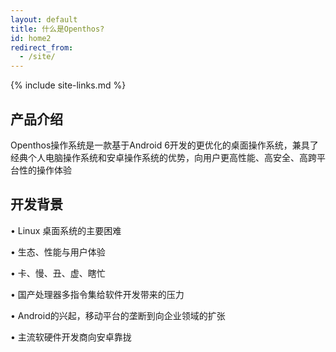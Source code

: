 ```yaml
---
layout: default
title: 什么是Openthos?
id: home2
redirect_from:
  - /site/
---
```

{% include site-links.md %}

## 产品介绍
Openthos操作系统是一款基于Android 6开发的更优化的桌面操作系统，兼具了经典个人电脑操作系统和安卓操作系统的优势，向用户更高性能、高安全、高跨平台性的操作体验

## 开发背景
• Linux 桌面系统的主要困难 

• 生态、性能与用户体验 

• 卡、慢、丑、虚、瞎忙 

• 国产处理器多指令集给软件开发带来的压力 

• Android的兴起，移动平台的垄断到向企业领域的扩张 

• 主流软硬件开发商向安卓靠拢

